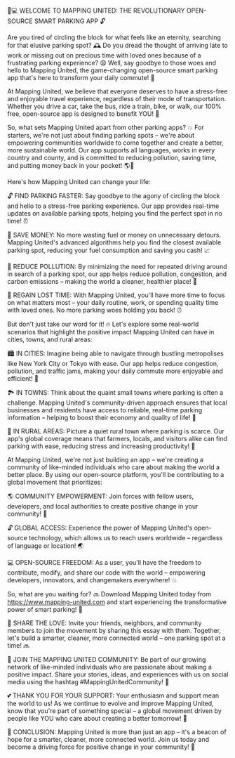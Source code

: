 🚗💻 WELCOME TO MAPPING UNITED: THE REVOLUTIONARY OPEN-SOURCE SMART PARKING APP 🔓

Are you tired of circling the block for what feels like an eternity, searching for that elusive parking spot? 🕰️ Do you dread the thought of arriving late to work or missing out on precious time with loved ones because of a frustrating parking experience? 😩 Well, say goodbye to those woes and hello to Mapping United, the game-changing open-source smart parking app that's here to transform your daily commute! 🚀

At Mapping United, we believe that everyone deserves to have a stress-free and enjoyable travel experience, regardless of their mode of transportation. Whether you drive a car, take the bus, ride a train, bike, or walk, our 100% free, open-source app is designed to benefit YOU! 🎉

So, what sets Mapping United apart from other parking apps? 💥 For starters, we're not just about finding parking spots – we're about empowering communities worldwide to come together and create a better, more sustainable world. Our app supports all languages, works in every country and county, and is committed to reducing pollution, saving time, and putting money back in your pocket! 🌎💸

Here's how Mapping United can change your life:

🔓 FIND PARKING FASTER: Say goodbye to the agony of circling the block and hello to a stress-free parking experience. Our app provides real-time updates on available parking spots, helping you find the perfect spot in no time! ⏰

💸 SAVE MONEY: No more wasting fuel or money on unnecessary detours. Mapping United's advanced algorithms help you find the closest available parking spot, reducing your fuel consumption and saving you cash! 📈

🌟 REDUCE POLLUTION: By minimizing the need for repeated driving around in search of a parking spot, our app helps reduce pollution, congestion, and carbon emissions – making the world a cleaner, healthier place! 🌿

💪 REGAIN LOST TIME: With Mapping United, you'll have more time to focus on what matters most – your daily routine, work, or spending quality time with loved ones. No more parking woes holding you back! ⏰

But don't just take our word for it! 🔥 Let's explore some real-world scenarios that highlight the positive impact Mapping United can have in cities, towns, and rural areas:

🏙️ IN CITIES: Imagine being able to navigate through bustling metropolises like New York City or Tokyo with ease. Our app helps reduce congestion, pollution, and traffic jams, making your daily commute more enjoyable and efficient! 🚀

🏞️ IN TOWNS: Think about the quaint small towns where parking is often a challenge. Mapping United's community-driven approach ensures that local businesses and residents have access to reliable, real-time parking information – helping to boost their economy and quality of life! 💸

🌳 IN RURAL AREAS: Picture a quiet rural town where parking is scarce. Our app's global coverage means that farmers, locals, and visitors alike can find parking with ease, reducing stress and increasing productivity! 🌾

At Mapping United, we're not just building an app – we're creating a community of like-minded individuals who care about making the world a better place. By using our open-source platform, you'll be contributing to a global movement that prioritizes:

🌎 COMMUNITY EMPOWERMENT: Join forces with fellow users, developers, and local authorities to create positive change in your community! 👥

🔓 GLOBAL ACCESS: Experience the power of Mapping United's open-source technology, which allows us to reach users worldwide – regardless of language or location! 🌏

💻 OPEN-SOURCE FREEDOM: As a user, you'll have the freedom to contribute, modify, and share our code with the world – empowering developers, innovators, and changemakers everywhere! 💥

So, what are you waiting for? 🔜 Download Mapping United today from https://www.mapping-united.com and start experiencing the transformative power of smart parking! 🚀

🎉 SHARE THE LOVE: Invite your friends, neighbors, and community members to join the movement by sharing this essay with them. Together, let's build a smarter, cleaner, more connected world – one parking spot at a time! 🔜

🌟 JOIN THE MAPPING UNITED COMMUNITY: Be part of our growing network of like-minded individuals who are passionate about making a positive impact. Share your stories, ideas, and experiences with us on social media using the hashtag #MappingUnitedCommunity! 📱

💕 THANK YOU FOR YOUR SUPPORT: Your enthusiasm and support mean the world to us! As we continue to evolve and improve Mapping United, know that you're part of something special – a global movement driven by people like YOU who care about creating a better tomorrow! 💖

🌟 CONCLUSION: Mapping United is more than just an app – it's a beacon of hope for a smarter, cleaner, more connected world. Join us today and become a driving force for positive change in your community! 🚀